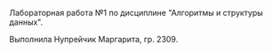 Лабораторная работа №1 по дисциплине "Алгоритмы и структуры данных".

Выполнила Нупрейчик Маргарита, гр. 2309.

